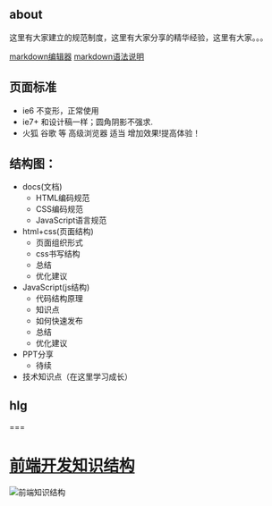 ## about
这里有大家建立的规范制度，这里有大家分享的精华经验，这里有大家。。。

[markdown编辑器](http://www.markdownpad.com/)
[markdown语法说明](http://wowubuntu.com/markdown/)
## 页面标准

 - ie6  不变形，正常使用
 - ie7+ 和设计稿一样；圆角阴影不强求.
 - 火狐 谷歌 等 高级浏览器 适当 增加效果!提高体验！

## 结构图： 


- docs(文档)
   - HTML编码规范
   - CSS编码规范
   - JavaScript语言规范
- html+css(页面结构)
   -  页面组织形式
   -  css书写结构
   -  总结
   -  优化建议
- JavaScript(js结构)
   - 代码结构原理
   - 知识点
   - 如何快速发布
   - 总结
   - 优化建议
- PPT分享
   - 待续
- 技术知识点（在这里学习成长）

   
## hlg
===
# [前端开发知识结构](https://github.com/JacksonTian/fks)
![前端知识结构](https://raw.github.com/JacksonTian/fks/master/figures/fks.jpg)

   
 
